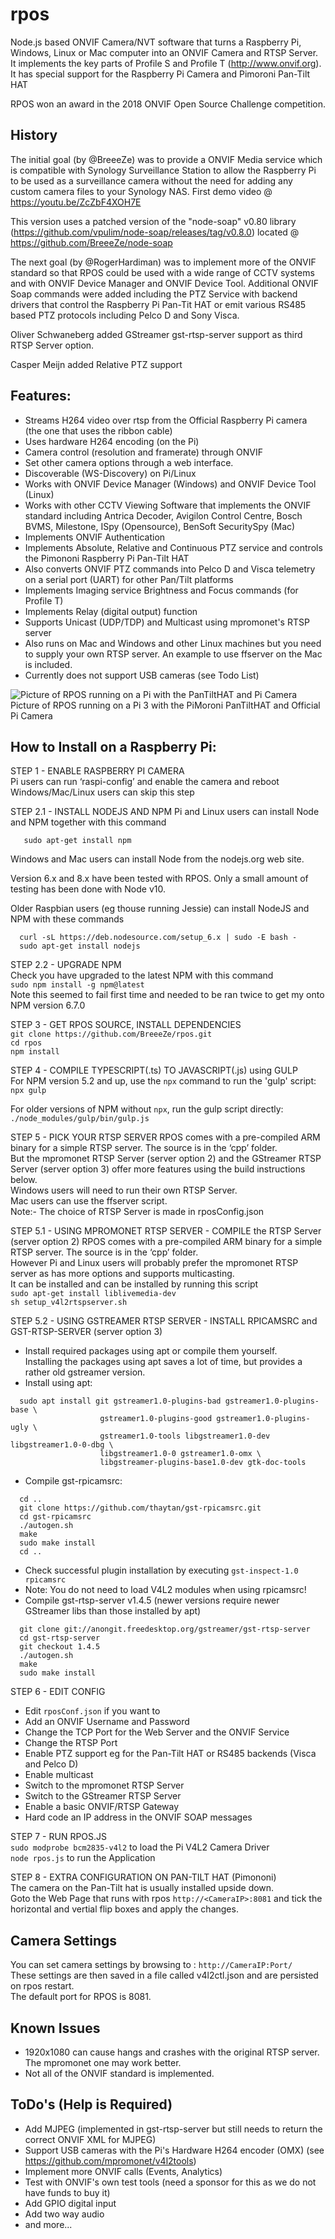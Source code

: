# rpos

Node.js based ONVIF Camera/NVT software that turns a Raspberry Pi, Windows, Linux or Mac computer into an ONVIF Camera and RTSP Server. It implements the key parts of Profile S and Profile T (http://www.onvif.org). It has special support for the Raspberry Pi Camera and Pimoroni Pan-Tilt HAT

RPOS won an award in the 2018 ONVIF Open Source Challenge competition.

## History

The initial goal (by @BreeeZe) was to provide a ONVIF Media service which is compatible with Synology Surveillance Station to allow the Raspberry Pi to be used as a surveillance camera without the need for adding any custom camera files to your Synology NAS.
First demo video @ https://youtu.be/ZcZbF4XOH7E

This version uses a patched version of the "node-soap" v0.80 library (https://github.com/vpulim/node-soap/releases/tag/v0.8.0) located @ https://github.com/BreeeZe/node-soap

The next goal (by @RogerHardiman) was to implement more of the ONVIF standard so that RPOS could be used with a wide range of CCTV systems and with ONVIF Device Manager and ONVIF Device Tool. Additional ONVIF Soap commands were added including the PTZ Service with backend drivers that control the Raspberry Pi Pan-Tit HAT or emit various RS485 based PTZ protocols including Pelco D and Sony Visca.

Oliver Schwaneberg added GStreamer gst-rtsp-server support as third RTSP Server option.

Casper Meijn added Relative PTZ support

## Features:

- Streams H264 video over rtsp from the Official Raspberry Pi camera (the one that uses the ribbon cable)
- Uses hardware H264 encoding (on the Pi)
- Camera control (resolution and framerate) through ONVIF
- Set other camera options through a web interface.
- Discoverable (WS-Discovery) on Pi/Linux
- Works with ONVIF Device Manager (Windows) and ONVIF Device Tool (Linux)
- Works with other CCTV Viewing Software that implements the ONVIF standard including Antrica Decoder, Avigilon Control Centre, Bosch BVMS, Milestone, ISpy (Opensource), BenSoft SecuritySpy (Mac)
- Implements ONVIF Authentication
- Implements Absolute, Relative and Continuous PTZ service and controls the Pimononi Raspberry Pi Pan-Tilt HAT
- Also converts ONVIF PTZ commands into Pelco D and Visca telemetry on a serial port (UART) for other Pan/Tilt platforms
- Implements Imaging service Brightness and Focus commands (for Profile T)
- Implements Relay (digital output) function
- Supports Unicast (UDP/TDP) and Multicast using mpromonet's RTSP server
- Also runs on Mac and Windows and other Linux machines but you need to supply your own RTSP server. An example to use ffserver on the Mac is included.
- Currently does not support USB cameras (see Todo List)

![Picture of RPOS running on a Pi with the PanTiltHAT and Pi Camera](RPOS_PanTiltHAT.jpg?raw=true "PanTiltHAT")
Picture of RPOS running on a Pi 3 with the PiMoroni PanTiltHAT and Official Pi Camera

## How to Install on a Raspberry Pi:

STEP 1 - ENABLE RASPBERRY PI CAMERA  
Pi users can run ‘raspi-config’ and enable the camera and reboot  
Windows/Mac/Linux users can skip this step

STEP 2.1 - INSTALL NODEJS AND NPM
Pi and Linux users can install Node and NPM together with this command

```
   sudo apt-get install npm
```

Windows and Mac users can install Node from the nodejs.org web site.

Version 6.x and 8.x have been tested with RPOS. Only a small amount of testing has been done with Node v10.

Older Raspbian users (eg thouse running Jessie) can install NodeJS and NPM with these commands

```
  curl -sL https://deb.nodesource.com/setup_6.x | sudo -E bash -
  sudo apt-get install nodejs
```

STEP 2.2 - UPGRADE NPM  
Check you have upgraded to the latest NPM with this command  
`sudo npm install -g npm@latest`  
Note this seemed to fail first time and needed to be ran twice to get my onto NPM version 6.7.0

STEP 3 - GET RPOS SOURCE, INSTALL DEPENDENCIES  
`git clone https://github.com/BreeeZe/rpos.git`  
`cd rpos`  
`npm install`

STEP 4 - COMPILE TYPESCRIPT(.ts) TO JAVASCRIPT(.js) using GULP  
For NPM version 5.2 and up, use the `npx` command to run the 'gulp' script:
`npx gulp`

For older versions of NPM without `npx`, run the gulp script directly:
`./node_modules/gulp/bin/gulp.js`

STEP 5 - PICK YOUR RTSP SERVER
RPOS comes with a pre-compiled ARM binary for a simple RTSP server. The source is in the ‘cpp’ folder.  
But the mpromonet RTSP Server (server option 2) and the GStreamer RTSP Server (server option 3) offer more features using the build instructions below.  
Windows users will need to run their own RTSP Server.  
Mac users can use the ffserver script.  
Note:- The choice of RTSP Server is made in rposConfig.json

STEP 5.1 - USING MPROMONET RTSP SERVER - COMPILE the RTSP Server (server option 2)
RPOS comes with a pre-compiled ARM binary for a simple RTSP server. The source is in the ‘cpp’ folder.  
However Pi and Linux users will probably prefer the mpromonet RTSP server as has more options and supports multicasting.  
It can be installed and can be installed by running this script  
`sudo apt-get install liblivemedia-dev`  
`sh setup_v4l2rtspserver.sh`

STEP 5.2 - USING GSTREAMER RTSP SERVER - INSTALL RPICAMSRC and GST-RTSP-SERVER (server option 3)

- Install required packages using apt or compile them yourself.  
  Installing the packages using apt saves a lot of time, but provides a rather old gstreamer version.
- Install using apt:

```
  sudo apt install git gstreamer1.0-plugins-bad gstreamer1.0-plugins-base \
                    gstreamer1.0-plugins-good gstreamer1.0-plugins-ugly \
                    gstreamer1.0-tools libgstreamer1.0-dev libgstreamer1.0-0-dbg \
                    libgstreamer1.0-0 gstreamer1.0-omx \
                    libgstreamer-plugins-base1.0-dev gtk-doc-tools
```

- Compile gst-rpicamsrc:

```
  cd ..
  git clone https://github.com/thaytan/gst-rpicamsrc.git
  cd gst-rpicamsrc
  ./autogen.sh
  make
  sudo make install
  cd ..
```

- Check successful plugin installation by executing `gst-inspect-1.0 rpicamsrc`
- Note: You do not need to load V4L2 modules when using rpicamsrc!
- Compile gst-rtsp-server v1.4.5
  (newer versions require newer GStreamer libs than those installed by apt)

```
  git clone git://anongit.freedesktop.org/gstreamer/gst-rtsp-server
  cd gst-rtsp-server
  git checkout 1.4.5
  ./autogen.sh
  make
  sudo make install
```

STEP 6 - EDIT CONFIG

- Edit `rposConf.json` if you want to
- Add an ONVIF Username and Password
- Change the TCP Port for the Web Server and the ONVIF Service
- Change the RTSP Port
- Enable PTZ support eg for the Pan-Tilt HAT or RS485 backends (Visca and Pelco D)
- Enable multicast
- Switch to the mpromonet RTSP Server
- Switch to the GStreamer RTSP Server
- Enable a basic ONVIF/RTSP Gateway
- Hard code an IP address in the ONVIF SOAP messages

STEP 7 - RUN RPOS.JS  
 `sudo modprobe bcm2835-v4l2` to load the Pi V4L2 Camera Driver  
 `node rpos.js` to run the Application

STEP 8 - EXTRA CONFIGURATION ON PAN-TILT HAT (Pimononi)  
The camera on the Pan-Tilt hat is usually installed upside down.  
Goto the Web Page that runs with rpos `http://<CameraIP>:8081` and tick the horizontal and vertial flip boxes and apply the changes.

## Camera Settings

You can set camera settings by browsing to : `http://CameraIP:Port/`  
These settings are then saved in a file called v4l2ctl.json and are persisted on rpos restart.  
The default port for RPOS is 8081.

## Known Issues

- 1920x1080 can cause hangs and crashes with the original RTSP server. The mpromonet one may work better.
- Not all of the ONVIF standard is implemented.

## ToDo's (Help is Required)

- Add MJPEG (implemented in gst-rtsp-server but still needs to return the correct ONVIF XML for MJPEG)
- Support USB cameras with the Pi's Hardware H264 encoder (OMX) (see https://github.com/mpromonet/v4l2tools)
- Implement more ONVIF calls (Events, Analytics)
- Test with ONVIF's own test tools (need a sponsor for this as we do not have funds to buy it)
- Add GPIO digital input
- Add two way audio
- and more...

